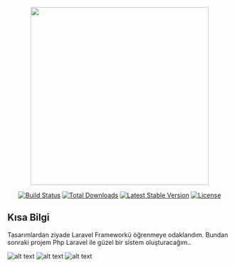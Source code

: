 <p align="center"><a href="https://laravel.com" target="_blank"><img src="https://raw.githubusercontent.com/laravel/art/master/logo-lockup/5%20SVG/2%20CMYK/1%20Full%20Color/laravel-logolockup-cmyk-red.svg" width="400"></a></p>

<p align="center">
<a href="https://travis-ci.org/laravel/framework"><img src="https://travis-ci.org/laravel/framework.svg" alt="Build Status"></a>
<a href="https://packagist.org/packages/laravel/framework"><img src="https://img.shields.io/packagist/dt/laravel/framework" alt="Total Downloads"></a>
<a href="https://packagist.org/packages/laravel/framework"><img src="https://img.shields.io/packagist/v/laravel/framework" alt="Latest Stable Version"></a>
<a href="https://packagist.org/packages/laravel/framework"><img src="https://img.shields.io/packagist/l/laravel/framework" alt="License"></a>
</p>

## Kısa Bilgi

Tasarımlardan ziyade Laravel Frameworkü öğrenmeye odaklandım. Bundan sonraki projem Php Laravel ile güzel bir sistem oluşturacağım..

 ![alt text](https://ahmettanrikulu.cf/assets/files/lrvl1.PNG)
 ![alt text](https://ahmettanrikulu.cf/assets/files/lrvl2.PNG)
 ![alt text](https://ahmettanrikulu.cf/assets/files/lrvl3.PNG)
